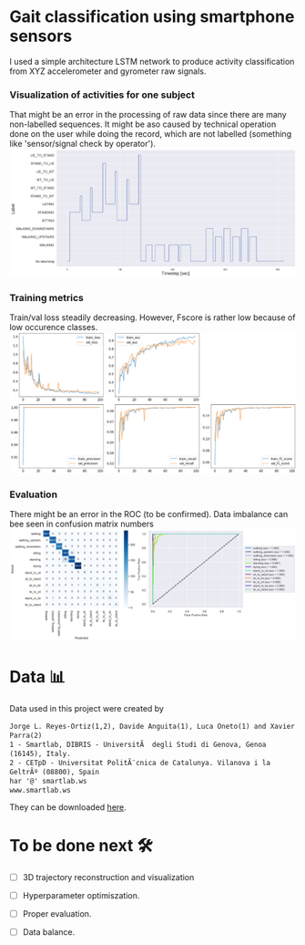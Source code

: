 # Gait classification using smartphone sensors

I used a simple architecture LSTM network to produce activity classification from XYZ accelerometer and gyrometer raw signals.
### Visualization of activities for one subject
That might be an error in the processing of raw data since there are many non-labelled sequences. It might be aso caused by technical operation done on the user while doing the record, which are not labelled (something like 'sensor/signal check by operator').
![](./assets/run.png)
### Training metrics
Train/val loss steadily decreasing. However, Fscore is rather low because of low occurence classes.
![](./assets/train_metrics.png)
### Evaluation
There might be an error in the ROC (to be confirmed). Data imbalance can bee seen in confusion matrix numbers
![](./assets/confusion.png)

# Data 📊
Data used in this project were created by
```
Jorge L. Reyes-Ortiz(1,2), Davide Anguita(1), Luca Oneto(1) and Xavier Parra(2)
1 - Smartlab, DIBRIS - UniversitÃ  degli Studi di Genova, Genoa (16145), Italy.
2 - CETpD - Universitat PolitÃ¨cnica de Catalunya. Vilanova i la GeltrÃº (08800), Spain
har '@' smartlab.ws
www.smartlab.ws
```
They can be downloaded [here](http://archive.ics.uci.edu/ml/datasets/Smartphone-Based+Recognition+of+Human+Activities+and+Postural+Transitions).

# To be done next 🛠
- [ ] 3D trajectory reconstruction and visualization
- [ ] Hyperparameter optimiszation.
- [ ] Proper evaluation.
- [ ] Data balance.

 
